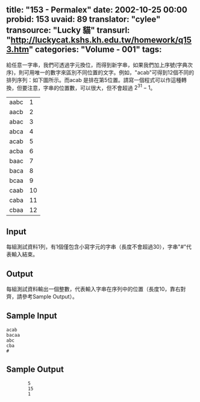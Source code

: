 title: "153 - Permalex"
date: 2002-10-25 00:00
probid: 153
uvaid: 89
translator: "cylee"
transource: "Lucky 貓"
transurl: "http://luckycat.kshs.kh.edu.tw/homework/q153.htm"
categories: "Volume - 001"
tags:
---

給任意一字串，我們可透過字元換位，而得到新字串，如果我們加上序號(字典次序)，則可用唯一的數字來區別不同位置的文字。例如，"acab"可得到12個不同的排列序列：如下圖所示。而acab 是排在第5位置。請寫一個程式可以作這種轉換，但要注意，字串的位置數，可以很大，但不會超過 $2^{31}-1$。

|     |    |
|-----|----|
|aabc |	1  |
|aacb |	2  |
|abac |	3  |
|abca |	4  |
|acab |	5  |
|acba |	6  |
|baac |	7  |
|baca |	8  |
|bcaa |	9  |
|caab |	10 |
|caba |	11 |
|cbaa |	12 |

<!-- more -->

## Input ##

每組測試資料1列，有1個僅包含小寫字元的字串（長度不會超過30），字串"#"代表輸入結束。

## Output ##

每組測試資料輸出一個整數，代表輸入字串在序列中的位置（長度10，靠右對齊，請參考Sample Output）。

## Sample Input ##

	acab
	bacaa
	abc
	cba
	#

## Sample Output ##

         	5
        	15
         	1